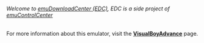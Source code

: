 ###### Welcome to [emuDownloadCenter (EDC)](https://github.com/PhoenixInteractiveNL/emuDownloadCenter/wiki/), EDC is a side project of [emuControlCenter](https://github.com/PhoenixInteractiveNL/emuControlCenter/wiki/)

For more information about this emulator, visit the [**VisualBoyAdvance**](https://github.com/PhoenixInteractiveNL/emuDownloadCenter/wiki/Emulator-visualboyadvance#menu) page.
